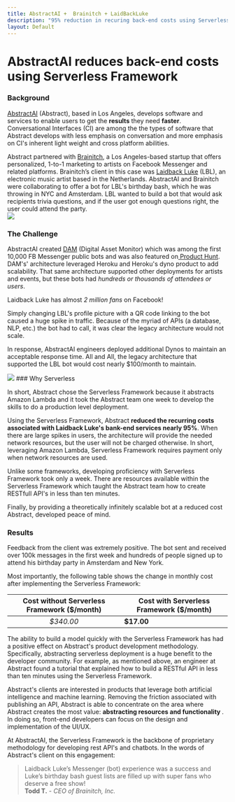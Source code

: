 ```yaml
---
title: AbstractAI +  Brainitch + LaidBackLuke
description: "95% reduction in recuring back-end costs using Serverless Framework"
layout: Default
---
```


# AbstractAI reduces back-end costs using Serverless Framework


### Background



<a href="http://www.abstract.ai" target="_blank">AbstractAI</a> (Abstract), based in Los Angeles, develops software and services to enable users to get the <b>results</b> they need <b>faster</b>.<br>  Conversational Interfaces (CI)
are among the the types of software that Abstract develops with less emphasis on conversation and more emphasis on CI's inherent light weight and cross platform abilities.

Abstract partnered with <a href="http://brainitch.com/" target="_blank">Brainitch</a>, a Los Angeles-based startup that offers personalized, 1-to-1 marketing to artists on Facebook Messenger and related platforms.  Brainitch’s client in this case was <a href="https://www.facebook.com/OfficialLaidbackluke/" target="_blank">Laidback Luke</a> (LBL), an electronic music artist based in the Netherlands. AbstractAI and Brainitch were collaborating to offer a bot for LBL's birthday bash, which he was throwing in NYC and Amsterdam. LBL wanted to build a bot that would ask recipients trivia questions, and if the user got enough questions right, the user could attend the party.
<br>
<img src="https://scontent-lax3-2.xx.fbcdn.net/v/t1.0-9/15977340_1635678823401086_4005659267908456100_n.jpg?oh=2472c93f9df5c282dc57197bb740ea19&oe=590868FB">
### The Challenge

AbstractAI created <a href="https://www.facebook.com/digitalassetmonitor/" target="_blank">DAM</a> (Digital Asset Monitor) which was among the first 10,000 FB Messenger public bots and was also featured on<a href="https://www.producthunt.com/posts/digital-asset-monitor" target="_blank">  Product Hunt</a>.  DAM's' architecture leveraged Heroku and Heroku's dyno product to add scalability. That same architecture supported other deployments for artists
and events, but these bots had <i>hundreds or thousands of attendees or users</i>.

Laidback Luke has almost <i>2 million fans</i> on Facebook!

Simply changing LBL's profile picture with a QR code linking to the bot caused a huge spike in traffic. Because of the myriad of APIs (a database, NLP, etc.) the bot had to call, it was clear the legacy architecture would not scale.

In response, AbstractAI engineers deployed additional Dynos to maintain an acceptable response time.  All and All, the legacy architecture that supported the LBL bot would cost nearly $100/month to maintain.

<img src="https://scontent-lax3-1.xx.fbcdn.net/v/t1.0-9/15241180_10155018659806564_434315781857504498_n.jpg?oh=52595ac03a4afd91bd3efbee6caa4bf3&oe=5916BC77">
### Why Serverless

In short, Abstract chose the Serverless Framework because it abstracts Amazon Lambda and it took the Abstract team one week to develop the skills to do a production level deployment.

Using the Serverless Framework, Abstract <b>reduced the recurring costs associated with Laidback Luke's bank-end services nearly 95%</b>. When there are large spikes in users, the architecture
will provide the needed network resources, but the user will not be charged otherwise.  In short, leveraging Amazon Lambda, Serverless Framework requires payment only when network resources are used.

Unlike some frameworks, developing proficiency with Serverless Framework took only a week.  There are resources available within the Serverless Framework which taught the Abstract team how to create RESTfull API's in less than ten minutes.

Finally, by providing a theoretically infinitely scalable bot at a reduced cost Abstract, developed peace of mind.
### Results

Feedback from the client was extremely positive. The bot sent and received over 100k messages in the first week and hundreds of people signed up to attend his birthday party in Amsterdam and New York.  

Most importantly, the following table shows the change in monthly cost after implementing the Serverless Framework:

| Cost without Serverless Framework ($/month) | Cost with Serverless Framework ($/month) |
|:-:|---|
| *$340.00* | **$17.00** |

The ability to build a model quickly with the Serverless Framework has had a positive effect on Abstract's product development methodology.  Specifically, abstracting serverless deployment is a huge benefit to the developer community.  For example, as mentioned above, an engineer at Abstract found a tutorial that explained how to build a RESTful API in less than ten minutes using the Serverless Framework.  

Abstract's clients are interested in products that leverage both artificial intelligence and machine learning. Removing the friction associated with publishing an API, Abstract is able to concentrate on the area where Abstract creates the most value: <b> abstracting resources and functionality </b>.  In doing so, front-end developers can focus on the design and implementation of the UI/UX.

At AbstractAI, the Serverless Framework is the backbone of proprietary methodology for developing rest API's and chatbots.  In the words of Abstract's client on this engagement:

<blockquote>Laidback Luke’s Messenger (bot) experience was a success and Luke’s birthday bash guest lists are filled up with super fans who deserve a free show! <br/><b>Todd T.</b> - <i>CEO of Brainitch, Inc.</i></blockquote>
